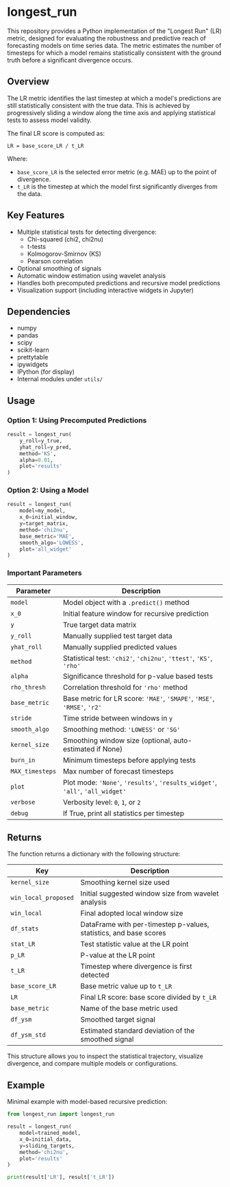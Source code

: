 # longest_run

This repository provides a Python implementation of the "Longest Run" (LR) metric, designed for evaluating the robustness and predictive reach of forecasting models on time series data. The metric estimates the number of timesteps for which a model remains statistically consistent with the ground truth before a significant divergence occurs.

## Overview

The LR metric identifies the last timestep at which a model's predictions are still statistically consistent with the true data. This is achieved by progressively sliding a window along the time axis and applying statistical tests to assess model validity.

The final LR score is computed as:

```
LR = base_score_LR / t_LR
```

Where:
- `base_score_LR` is the selected error metric (e.g. MAE) up to the point of divergence.
- `t_LR` is the timestep at which the model first significantly diverges from the data.

## Key Features

- Multiple statistical tests for detecting divergence:
  - Chi-squared (chi2, chi2nu)
  - t-tests
  - Kolmogorov-Smirnov (KS)
  - Pearson correlation
- Optional smoothing of signals
- Automatic window estimation using wavelet analysis
- Handles both precomputed predictions and recursive model predictions
- Visualization support (including interactive widgets in Jupyter)

## Dependencies

- numpy
- pandas
- scipy
- scikit-learn
- prettytable
- ipywidgets
- IPython (for display)
- Internal modules under `utils/`

## Usage

### Option 1: Using Precomputed Predictions

```python
result = longest_run(
    y_roll=y_true,
    yhat_roll=y_pred,
    method='KS',
    alpha=0.01,
    plot='results'
)
```

### Option 2: Using a Model

```python
result = longest_run(
    model=my_model,
    x_0=initial_window,
    y=target_matrix,
    method='chi2nu',
    base_metric='MAE',
    smooth_algo='LOWESS',
    plot='all_widget'
)
```

### Important Parameters

| Parameter         | Description |
|-------------------|-------------|
| `model`           | Model object with a `.predict()` method |
| `x_0`             | Initial feature window for recursive prediction |
| `y`               | True target data matrix |
| `y_roll`          | Manually supplied test target data |
| `yhat_roll`       | Manually supplied predicted values |
| `method`          | Statistical test: `'chi2'`, `'chi2nu'`, `'ttest'`, `'KS'`, `'rho'` |
| `alpha`           | Significance threshold for p-value based tests |
| `rho_thresh`      | Correlation threshold for `'rho'` method |
| `base_metric`     | Base metric for LR score: `'MAE'`, `'SMAPE'`, `'MSE'`, `'RMSE'`, `'r2'` |
| `stride`          | Time stride between windows in `y` |
| `smooth_algo`     | Smoothing method: `'LOWESS'` or `'SG'` |
| `kernel_size`     | Smoothing window size (optional, auto-estimated if None) |
| `burn_in`         | Minimum timesteps before applying tests |
| `MAX_timesteps`   | Max number of forecast timesteps |
| `plot`            | Plot mode: `'None'`, `'results'`, `'results_widget'`, `'all'`, `'all_widget'` |
| `verbose`         | Verbosity level: `0`, `1`, or `2` |
| `debug`           | If True, print all statistics per timestep |

## Returns

The function returns a dictionary with the following structure:

| Key                   | Description |
|------------------------|-------------|
| `kernel_size`         | Smoothing kernel size used |
| `win_local_proposed`  | Initial suggested window size from wavelet analysis |
| `win_local`           | Final adopted local window size |
| `df_stats`            | DataFrame with per-timestep p-values, statistics, and base scores |
| `stat_LR`             | Test statistic value at the LR point |
| `p_LR`                | P-value at the LR point |
| `t_LR`                | Timestep where divergence is first detected |
| `base_score_LR`       | Base metric value up to `t_LR` |
| `LR`                  | Final LR score: base score divided by `t_LR` |
| `base_metric`         | Name of the base metric used |
| `df_ysm`              | Smoothed target signal |
| `df_ysm_std`          | Estimated standard deviation of the smoothed signal |

This structure allows you to inspect the statistical trajectory, visualize divergence, and compare multiple models or configurations.

## Example

Minimal example with model-based recursive prediction:

```python
from longest_run import longest_run

result = longest_run(
    model=trained_model,
    x_0=initial_data,
    y=sliding_targets,
    method='chi2nu',
    plot='results'
)

print(result['LR'], result['t_LR'])
```

